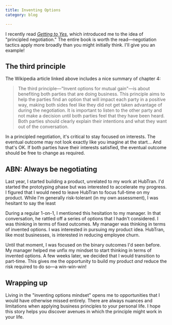 ```yaml
---
title: Inventing Options
category: blog

---
```


I recently read [_Getting to Yes_](https://en.wikipedia.org/wiki/Getting_to_Yes),
which introduced me to the idea of "principled negotiation."
The entire book is worth the read—negotiation tactics apply more broadly than you might initially think.
I'll give you an example!

## The third principle

The Wikipedia article linked above includes a nice summary of chapter 4:

> The third principle—"Invent options for mutual gain"—is about benefiting both parties that are doing business. This principle aims to help the parties find an option that will impact each party in a positive way, making both sides feel like they did not get taken advantage of during the negotiation. It is important to listen to the other party and not make a decision until both parties feel that they have been heard. Both parties should clearly explain their intentions and what they want out of the conversation.

In a principled negotiation, it's critical to stay focused on interests.
The eventual outcome may not look exactly like you imagine at the start... And that's OK.
If both parties have their interests satisfied, the eventual outcome should be free to change as required.

## ABN: Always be negotiating

Last year, I started building a product, unrelated to my work at HubTran.
I'd started the prototyping phase but was interested to accelerate my progress.
I figured that I would need to leave HubTran to focus full-time on my product.
While I'm generally risk-tolerant (in my own assessment), I was hesitant to say the least

During a regular 1-on-1, I mentioned this hesitation to my manager.
In that conversation, he rattled off a series of options that I hadn't considered.
I was thinking in terms of fixed outcomes.
My manager was thinking in terms of invented options.
I was interested in pursuing my product idea.
HubTran, like most businesses, is interested in reducing employee churn.

Until that moment, I was focused on the binary outcomes I'd seen before.
My manager helped me unfix my mindset to start thinking in terms of invented options.
A few weeks later, we decided that I would transition to part-time.
This gives me the opportunity to build my product _and_ reduce the risk required to do so—a win-win-win!

## Wrapping up

Living in the "inventing options mindset" opens me to opportunities
that I would have otherwise missed entirely.
There are always nuances and limitations when applying business principles to your personal life.
I hope this story helps you discover avenues in which the principle might work in your life.
